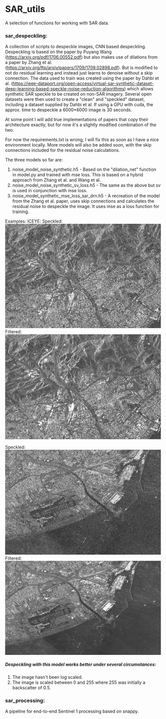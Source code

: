 # SAR_utils
A selection of functions for working with SAR data.

### sar_despeckling:

A collection of scripts to despeckle images, CNN based despeckling. Despeckling is based on the paper by Puyang Wang (https://arxiv.org/pdf/1706.00552.pdf) but also makes use of dilations from a paper by Zhang et al. (https://arxiv.org/ftp/arxiv/papers/1709/1709.02898.pdf). But is modified to not do residual learning and instead just learns to denoise without a skip connection. The data used to train was created using the paper by Dahbi et al. (https://ieee-dataport.org/open-access/virtual-sar-synthetic-dataset-deep-learning-based-speckle-noise-reduction-algorithms) which allows synthetic SAR speckle to be created on non-SAR imagery. Several open datasets were then used to create a "clean" and "speckled" dataset, including a dataset supplied by Dahbi et al. If using a GPU with cuda, the approx. time to despeckle a 6000*6000 image is 30 seconds.

At some point I will add true implementations of papers that copy their architecture exactly, but for now it's a slightly modified combination of the two.

For now the requirements.txt is wrong, I will fix this as soon as I have a nice environment locally. More models will also be added soon, with the skip connections included for the residual noise calculations.

The three models so far are:
1. noise_model_noise_synthetic.h5 - Based on the "dilation_net" function in model.py and trained with mse loss. This is based on a hybrid approach from Zhang et al. and Wang et al.
2. noise_model_noise_synthetic_sv_loss.h5 - The same as the above but sv is used in conjunction with mse loss.
3. noise_model_synthetic_mse_loss_sar_drn.h5 - A recreation of the model from the Zhang et al. paper, uses skip connections and calculates the residual noise to despeckle the image. It uses mse as a loss function for training.

Examples: ICEYE:
Speckled:
<img src="https://github.com/tonzowonzo/SAR_utils/blob/main/examples/iceye/iceye_speckled.PNG?raw=true">
Filtered:
<img src="https://github.com/tonzowonzo/SAR_utils/blob/main/examples/iceye/iceye_filtered.PNG?raw=true">

Speckled:
<img src="https://github.com/tonzowonzo/SAR_utils/blob/main/examples/iceye/iceye_speckled2.PNG?raw=true">
Filtered:
<img src="https://github.com/tonzowonzo/SAR_utils/blob/main/examples/iceye/iceye_filtered2.PNG?raw=true">


##### Despeckling with this model works better under several circumstances: 
1. The image hasn't been log scaled.
2. The image is scaled between 0 and 255 where 255 was initially a backscatter of 0.5.

### sar_processing:

A pipeline for end-to-end Sentinel 1 processing based on snappy.
